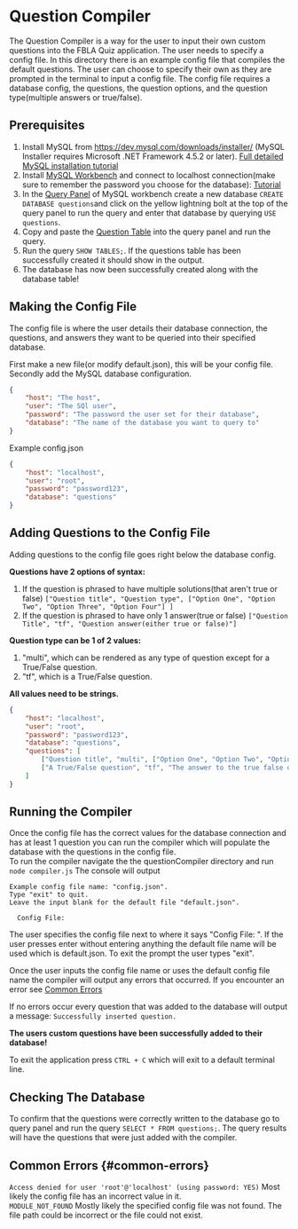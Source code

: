 # Question Compiler

The Question Compiler is a way for the user to input their own custom questions into the FBLA Quiz application.
The user needs to specify a config file.  In this directory there is an example config file that compiles the default questions. The user can choose to specify their own as they are prompted in the terminal to input a config file.
The config file requires a database config, the questions, the question options, and the question type(multiple answers or true/false).
## Prerequisites
1. Install MySQL from https://dev.mysql.com/downloads/installer/ (MySQL Installer requires Microsoft .NET Framework 4.5.2 or later). [Full detailed MySQL installation tutorial](https://www.liquidweb.com/kb/install-mysql-windows/)<br /> 
2. Install [MySQL Workbench](https://dev.mysql.com/downloads/workbench/) and connect to localhost connection(make sure to remember the password you choose for the database): [Tutorial](https://dev.mysql.com/doc/workbench/en/wb-getting-started-tutorial-create-connection.html)
3. In the [Query Panel](https://dev.mysql.com/doc/workbench/en/wb-sql-editor-query-panel.html) of MySQL workbench create a new database `CREATE DATABASE questions`and click on the yellow lightning bolt at the top of the query panel to run the query and enter that database by querying `USE questions`.
4. Copy and paste the [Question Table](../database/questionSchema.sql) into the query panel and run the query.
5. Run the query `SHOW TABLES;`. If the questions table has been successfully created it should show in the output.
6. The database has now been successfully created along with the database table!

## Making the Config File
The config file is where the user details their database connection, the questions, and answers they want to be queried into their specified database. 

First make a new file(or modify default.json), this will be your config file.  Secondly add the MySQL database configuration. 
```json
{
	"host": "The host",
	"user": "The SQl user",
	"password": "The password the user set for their database",
	"database": "The name of the database you want to query to"
}
```

Example config.json
```json
{
	"host": "localhost",
	"user": "root",
	"password": "password123",
	"database": "questions"
}
```

## Adding Questions to the Config File
Adding questions to the config file goes right below the database config.

**Questions have 2 options of syntax:**
 1. If the question is phrased to have multiple solutions(that aren't true or false) `["Question title", "Question type", ["Option One", "Option Two", "Option Three", "Option Four"] ]`
 2. If the question is phrased to have only 1 answer(true or false) `["Question Title", "tf", "Question answer(either true or false)"]`

 

**Question type can be 1 of 2 values:**
 1. "multi", which can be rendered as any type of question except for a True/False question.
  2. "tf", which is a True/False question.

**All values need to be strings.**
```json
{
	"host": "localhost",
	"user": "root",
	"password": "password123",
	"database": "questions",
	"questions": [
		["Question title", "multi", ["Option One", "Option Two", "Option Three", "Option Four"]],
		["A True/False question", "tf", "The answer to the true false question"]
	]
}
```

## Running the Compiler
Once the config file has the correct values for the database connection and has at least 1 question you can run the compiler which will populate the database with the questions in the config file.<br />
To run the compiler navigate the the questionCompiler directory and run `node compiler.js`
The console will output
```
Example config file name: "config.json".
Type "exit" to quit.
Leave the input blank for the default file "default.json".

  Config File:

```
The user specifies the config file next to where it says "Config File: ". If the user presses enter without entering anything the default file name will be used which is default.json. To exit the prompt the user types "exit".

Once the user inputs the config file name or uses the default config file name the compiler will output any errors that occurred. If you encounter an error see [Common Errors](#common-errors)

If no errors occur every question that was added to the database will output a message: `Successfully inserted question.`

**The users custom questions have been successfully added to their database!**

To exit the application press `CTRL + C` which will exit to a default terminal line.
## Checking The Database
To confirm that the questions were correctly written to the database go to query panel and run the query `SELECT * FROM questions;`. The query results will have the questions that were just added with the compiler.

## Common Errors {#common-errors}
`Access denied for user 'root'@'localhost' (using password: YES)`  Most likely the config file has an incorrect value in it.<br />
`MODULE_NOT_FOUND`  Mostly likely the specified config file was not found. The file path could be incorrect or the file could not exist.